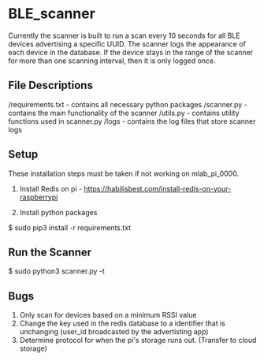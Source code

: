 # BLE_scanner

Currently the scanner is built to run a scan every 10 seconds for all BLE
devices advertising a specific UUID. The scanner logs the appearance of 
each device in the database. If the device stays in the range of the scanner
for more than one scanning interval, then it is only logged once. 


## File Descriptions

  /requirements.txt - contains all necessary python packages 
  /scanner.py - contains the main functionality of the scanner
  /utils.py - contains utility functions used in scanner.py
  /logs - contains the log files that store scanner logs 


## Setup

These installation steps must be taken if not working on mlab_pi_0000.

1. Install Redis on pi - https://habilisbest.com/install-redis-on-your-raspberrypi

2. Install python packages
  
  $ sudo pip3 install -r requirements.txt


## Run the Scanner

$ sudo python3 scanner.py -t <UUID>


## Bugs

1. Only scan for devices based on a minimum RSSI value
2. Change the key used in the redis database to a identifier that is unchanging
   (user_id broadcasted by the advertisting app)
3. Determine protocol for when the pi's storage runs out. (Transfer to cloud
   storage)

